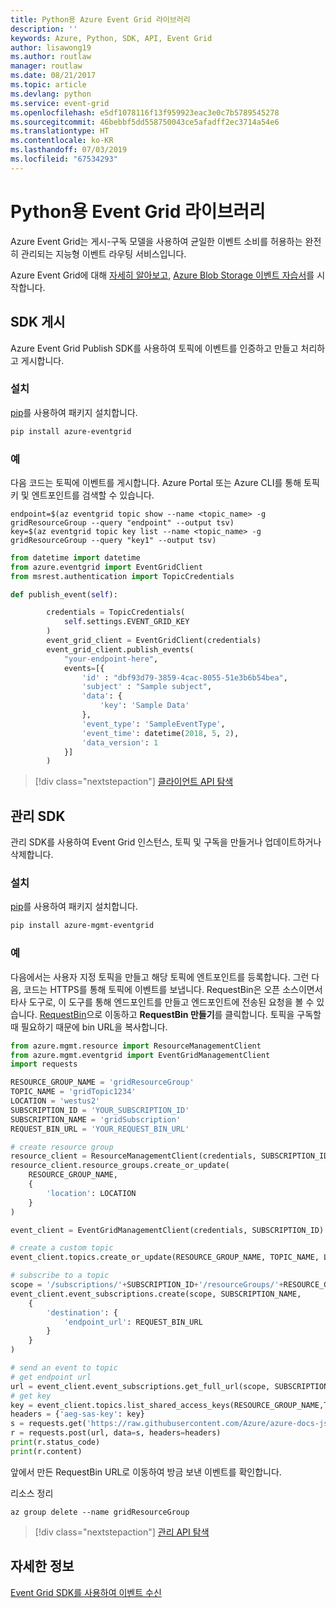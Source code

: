 ```yaml
---
title: Python용 Azure Event Grid 라이브러리
description: ''
keywords: Azure, Python, SDK, API, Event Grid
author: lisawong19
ms.author: routlaw
manager: routlaw
ms.date: 08/21/2017
ms.topic: article
ms.devlang: python
ms.service: event-grid
ms.openlocfilehash: e5df1078116f13f959923eac3e0c7b5789545278
ms.sourcegitcommit: 46bebbf5dd558750043ce5afadff2ec3714a54e6
ms.translationtype: HT
ms.contentlocale: ko-KR
ms.lasthandoff: 07/03/2019
ms.locfileid: "67534293"
---
```

# <a name="event-grid-libraries-for-python"></a>Python용 Event Grid 라이브러리


Azure Event Grid는 게시-구독 모델을 사용하여 균일한 이벤트 소비를 허용하는 완전히 관리되는 지능형 이벤트 라우팅 서비스입니다.

Azure Event Grid에 대해 [자세히 알아보고](/azure/event-grid/overview), [Azure Blob Storage 이벤트 자습서](/azure/storage/blobs/storage-blob-event-quickstart)를 시작합니다. 

## <a name="publish-sdk"></a>SDK 게시

Azure Event Grid Publish SDK를 사용하여 토픽에 이벤트를 인증하고 만들고 처리하고 게시합니다.

### <a name="installation"></a>설치 

[pip](https://pip.pypa.io/en/stable/quickstart/)를 사용하여 패키지 설치합니다.

```bash
pip install azure-eventgrid
```

### <a name="example"></a>예 

다음 코드는 토픽에 이벤트를 게시합니다. Azure Portal 또는 Azure CLI를 통해 토픽 키 및 엔트포인트를 검색할 수 있습니다.

```azurecli-interactive
endpoint=$(az eventgrid topic show --name <topic_name> -g gridResourceGroup --query "endpoint" --output tsv)
key=$(az eventgrid topic key list --name <topic_name> -g gridResourceGroup --query "key1" --output tsv)
```

```python
from datetime import datetime
from azure.eventgrid import EventGridClient
from msrest.authentication import TopicCredentials

def publish_event(self):

        credentials = TopicCredentials(
            self.settings.EVENT_GRID_KEY
        )
        event_grid_client = EventGridClient(credentials)
        event_grid_client.publish_events(
            "your-endpoint-here",
            events=[{
                'id' : "dbf93d79-3859-4cac-8055-51e3b6b54bea",
                'subject' : "Sample subject",
                'data': {
                    'key': 'Sample Data'
                },
                'event_type': 'SampleEventType',
                'event_time': datetime(2018, 5, 2),
                'data_version': 1
            }]
        )
```

> [!div class="nextstepaction"]
> [클라이언트 API 탐색](/python/api/overview/azure/eventgrid/client)

## <a name="management-sdk"></a>관리 SDK

관리 SDK를 사용하여 Event Grid 인스턴스, 토픽 및 구독을 만들거나 업데이트하거나 삭제합니다.

### <a name="installation"></a>설치 

[pip](https://pip.pypa.io/en/stable/quickstart/)를 사용하여 패키지 설치합니다.

```bash
pip install azure-mgmt-eventgrid
```

### <a name="example"></a>예

다음에서는 사용자 지정 토픽을 만들고 해당 토픽에 엔트포인트를 등록합니다. 그런 다음, 코드는 HTTPS를 통해 토픽에 이벤트를 보냅니다.
RequestBin은 오픈 소스이면서 타사 도구로, 이 도구를 통해 엔드포인트를 만들고 엔드포인트에 전송된 요청을 볼 수 있습니다. [RequestBin](https://requestbin.com)으로 이동하고 **RequestBin 만들기**를 클릭합니다. 토픽을 구독할 때 필요하기 때문에 bin URL을 복사합니다.

```python
from azure.mgmt.resource import ResourceManagementClient
from azure.mgmt.eventgrid import EventGridManagementClient
import requests

RESOURCE_GROUP_NAME = 'gridResourceGroup'
TOPIC_NAME = 'gridTopic1234'
LOCATION = 'westus2'
SUBSCRIPTION_ID = 'YOUR_SUBSCRIPTION_ID'
SUBSCRIPTION_NAME = 'gridSubscription'
REQUEST_BIN_URL = 'YOUR_REQUEST_BIN_URL'

# create resource group
resource_client = ResourceManagementClient(credentials, SUBSCRIPTION_ID)
resource_client.resource_groups.create_or_update(
    RESOURCE_GROUP_NAME,
    {
        'location': LOCATION
    }
)

event_client = EventGridManagementClient(credentials, SUBSCRIPTION_ID)

# create a custom topic
event_client.topics.create_or_update(RESOURCE_GROUP_NAME, TOPIC_NAME, LOCATION)

# subscribe to a topic
scope = '/subscriptions/'+SUBSCRIPTION_ID+'/resourceGroups/'+RESOURCE_GROUP_NAME+'/providers/Microsoft.EventGrid/topics/'+TOPIC_NAME
event_client.event_subscriptions.create(scope, SUBSCRIPTION_NAME,
    {
        'destination': {
            'endpoint_url': REQUEST_BIN_URL
        }
    }
)

# send an event to topic
# get endpoint url
url = event_client.event_subscriptions.get_full_url(scope, SUBSCRIPTION_NAME).endpoint_url
# get key
key = event_client.topics.list_shared_access_keys(RESOURCE_GROUP_NAME,TOPIC_NAME).key1
headers = {'aeg-sas-key': key}
s = requests.get('https://raw.githubusercontent.com/Azure/azure-docs-json-samples/master/event-grid/customevent.json')
r = requests.post(url, data=s, headers=headers)
print(r.status_code)
print(r.content)
```
앞에서 만든 RequestBin URL로 이동하여 방금 보낸 이벤트를 확인합니다.

리소스 정리
```azurecli-interactive
az group delete --name gridResourceGroup
```

> [!div class="nextstepaction"]
> [관리 API 탐색](/python/api/overview/azure/eventgrid/management)

## <a name="learn-more"></a>자세한 정보

[Event Grid SDK를 사용하여 이벤트 수신](/azure/event-grid/receive-events)
